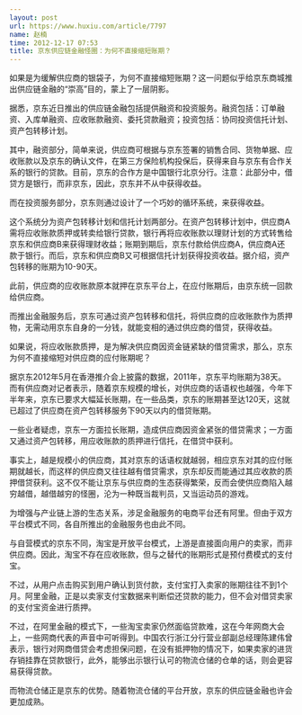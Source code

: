 ```yaml
---
layout: post
url: https://www.huxiu.com/article/7797
name: 赵楠
time: 2012-12-17 07:53
title: 京东供应链金融怪圈：为何不直接缩短账期？
---
```

如果是为缓解供应商的银袋子，为何不直接缩短账期？这一问题似乎给京东商城推出供应链金融的“崇高”目的，蒙上了一层阴影。

据悉，京东近日推出的供应链金融包括提供融资和投资服务。融资包括：订单融资、入库单融资、应收账款融资、委托贷款融资；投资包括：协同投资信托计划、资产包转移计划。

其中，融资部分，简单来说，供应商可根据与京东签署的销售合同、货物单据、应收账款以及京东的确认文件，在第三方保险机构投保后，获得来自与京东有合作关系的银行的贷款。目前，京东的合作方是中国银行北京分行。注意：此部分中，借贷方是银行，而非京东，因此，京东并不从中获得收益。

而在投资服务部分，京东则通过设计了一个巧妙的循环系统，来获得收益。

这个系统分为资产包转移计划和信托计划两部分。在资产包转移计划中，供应商A需将应收账款质押或转卖给银行贷款，银行再将应收账款以理财计划的方式转售给京东和供应商B来获得理财收益；账期到期后，京东付款给供应商A，供应商A还款于银行。而后，京东和供应商B又可根据信托计划获得投资收益。据介绍，资产包转移的账期为10-90天。

此前，供应商的应收账款原本就押在京东平台上，在应付账期后，由京东统一回款给供应商。

而推出金融服务后，京东可通过资产包转移和信托，将供应商的应收账款作为质押物，无需动用京东自身的一分钱，就能变相的通过供应商的借贷，获得收益。

如果说，将应收账款质押，是为解决供应商因资金链紧缺的借贷需求，那么，京东为何不直接缩短对供应商的应付账期呢？

据京东2012年5月在香港推介会上披露的数据，2011年，京东平均账期为38天。而有供应商对记者表示，随着京东规模的增长，对供应商的话语权也越强，今年下半年来，京东已要求大幅延长账期，在一些品类，京东的账期甚至达120天，这就已超过了供应商在资产包转移服务下90天以内的借贷账期。

一些业者疑虑，京东一方面拉长账期，造成供应商因资金紧张的借贷需求；一方面又通过资产包转移，用应收账款的质押进行信托，在借贷中获利。

事实上，越是规模小的供应商，其对京东的话语权就越弱，相应京东对其的应付账期就越长，而这样的供应商又往往越有借贷需求，京东却反而能通过其应收款的质押借贷获利。这不仅不能让京东与供应商的生态获得繁荣，反而会使供应商陷入越穷越借，越借越穷的怪圈，沦为一种既当裁判员，又当运动员的游戏。

为增强与产业链上游的生态关系，涉足金融服务的电商平台还有阿里。但由于双方平台模式不同，各自所推出的金融服务也由此不同。

与自营模式的京东不同，淘宝是开放平台模式，上游是直接面向用户的卖家，而非供应商。因此，淘宝不存在应收账款，但与之替代的账期形式是预付费模式的支付宝。

不过，从用户点击购买到用户确认到货付款，支付宝打入卖家的账期往往不到1个月。阿里金融，正是以卖家支付宝数据来判断偿还贷款的能力，但不会对借贷卖家的支付宝资金进行质押。

不过，在阿里金融的模式下，一些淘宝卖家仍然面临贷款难，这在今年网商大会上，一些网商代表的声音中可听得到。中国农行浙江分行营业部副总经理陈建伟曾表示，银行对网商借贷会考虑担保问题，在没有抵押物的情况下，如果卖家的进货存销挂靠在贷款银行，此外，能够出示银行认可的物流仓储的仓单的话，则会更容易获得贷款。

而物流仓储正是京东的优势。随着物流仓储的平台开放，京东的供应链金融也许会更加成熟。

